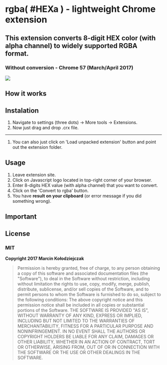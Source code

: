 # rgba( #HEXa ) - lightweight Chrome extension
## This extension converts 8-digit HEX color (with alpha channel) to widely supported RGBA format.

### Without conversion - Chrome 57 (March/April 2017)
<img src="https://s28.postimg.org/ris8wua25/Chrome56.png"/>

## How it works

## Instalation
1. Navigate to settings (three dots) -> More tools -> Extensions. 
2. Now just drag and drop .crx file.
-----
1. You can also just click on 'Load unpacked extension' button and point out the extension folder.

## Usage
1. Leave extension site.
2. Click on Javascript logo located in top-right corner of your browser.
3. Enter 8-digits HEX value (with alpha channel) that you want to convert.
4. Click on the 'Convert to rgba' button.
5. You have **result on your clipboard** (or error message if you did something wrong).

## Important

## License
### **MIT**
**Copyright 2017 Marcin Kołodziejczak**

>Permission is hereby granted, free of charge, to any person obtaining a copy of this software and associated documentation files (the "Software"), to deal in the Software without restriction, including without limitation the rights to use, copy, modify, merge, publish, distribute, sublicense, and/or sell copies of the Software, and to permit persons to whom the Software is furnished to do so, subject to the following conditions:
>The above copyright notice and this permission notice shall be included in all copies or substantial portions of the Software.
>THE SOFTWARE IS PROVIDED "AS IS", WITHOUT WARRANTY OF ANY KIND, EXPRESS OR IMPLIED, INCLUDING BUT NOT LIMITED TO THE WARRANTIES OF MERCHANTABILITY, FITNESS FOR A PARTICULAR PURPOSE AND NONINFRINGEMENT. IN NO EVENT SHALL THE AUTHORS OR COPYRIGHT HOLDERS BE LIABLE FOR ANY CLAIM, DAMAGES OR OTHER LIABILITY, WHETHER IN AN ACTION OF CONTRACT, TORT OR OTHERWISE, ARISING FROM, OUT OF OR IN CONNECTION WITH THE SOFTWARE OR THE USE OR OTHER DEALINGS IN THE SOFTWARE.